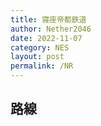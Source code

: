 ```yaml
---
title: 寝座帝都鉄道
author: Nether2046
date: 2022-11-07
category: NES
layout: post
permalink: /NR
---
```



## 路線
